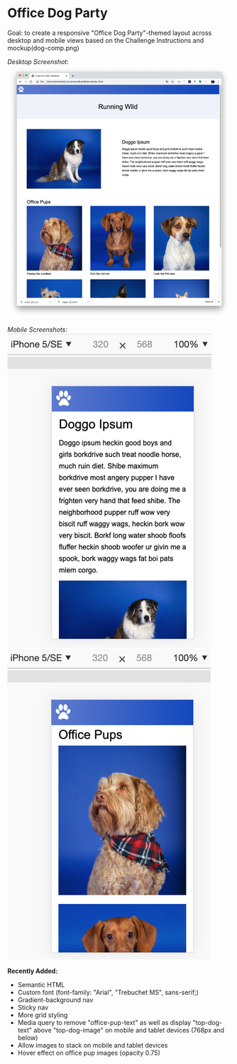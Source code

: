 # Office Dog Party
Goal: to create a responsive "Office Dog Party"-themed layout across desktop and mobile views based on the Challenge Instructions and mockup(dog-comp.png)

*Desktop Screenshot:*
![Desktop Screenshot](office-pup-desktop-screenshot.png)

*Mobile Screenshots:*  
![Mobile Screenshot 1](mobile-screenshot-1.png)  
![Mobile Screenshot 2](mobile-screenshot-2.png)

**Recently Added:**
- Semantic HTML
- Custom font (font-family: "Arial", "Trebuchet MS", sans-serif;)
- Gradient-background nav
- Sticky nav
- More grid styling
- Media query to remove "office-pup-text" as well as display "top-dog-text" above "top-dog-image" on mobile and tablet devices (768px and below)
- Allow images to stack on mobile and tablet devices
- Hover effect on office pup images (opacity 0.75)

